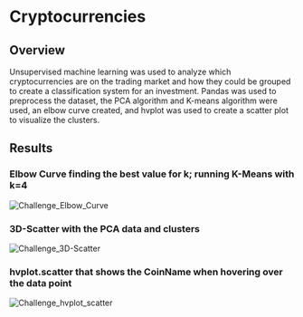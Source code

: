 # Cryptocurrencies

## Overview

Unsupervised machine learning was used to analyze which cryptocurrencies are on the trading market and how they could be grouped to create a classification system for an investment.  Pandas was used to preprocess the dataset, the PCA algorithm and K-means algorithm were used, an elbow curve created, and hvplot was used to create a scatter plot to visualize the clusters.

## Results

### Elbow Curve finding the best value for k; running K-Means with k=4

![Challenge_Elbow_Curve](https://user-images.githubusercontent.com/90982811/155369877-85a19a9e-41b1-428c-8eb2-9f2042d39a63.jpg)

### 3D-Scatter with the PCA data and clusters

![Challenge_3D-Scatter](https://user-images.githubusercontent.com/90982811/155369902-5471e54f-c7f8-4805-b132-efa31a445847.jpg)

### hvplot.scatter that shows the CoinName when hovering over the data point

![Challenge_hvplot_scatter](https://user-images.githubusercontent.com/90982811/155369952-4c13253d-16a9-468f-8e88-23b1c95e30e1.jpg)
